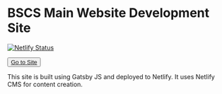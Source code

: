 # BSCS Main Website Development Site

[![Netlify Status](https://api.netlify.com/api/v1/badges/e9dfb2f3-c464-4fd4-bcd7-daad3e9c7dce/deploy-status)](https://app.netlify.com/sites/bmw-bscs/deploys)

<button><a href="https://bmw-bscs.netlify.com" target="_blank">Go to Site</a></button>

This site is built using Gatsby JS and deployed to Netlify.  It uses Netlify CMS for content creation.
